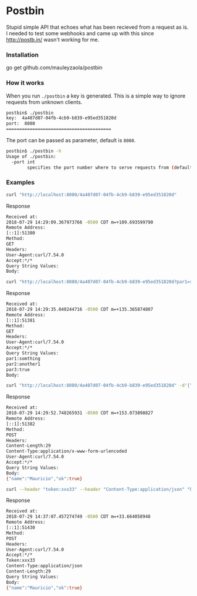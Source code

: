 # Postbin

Stupid simple API that echoes what has been recieved from a request as is.
I needed to test some webhooks and came up with this since http://postb.in/ wasn't working for me.

### Installation
go get github.com/mauleyzaola/postbin

### How it works

When you run `./postbin` a key is generated. This is a simple way to ignore requests from unknown clients.
```bash
postbin$ ./postbin
key:  4a407d07-04fb-4cb9-b839-e95ed351820d
port:  8080
========================================
```

The port can be passed as parameter, default is `8080`.
```bash
postbin$ ./postbin -h
Usage of ./postbin:
  -port int
    	specifies the port number where to serve requests from (default 8080)
```

### Examples
```bash
curl "http://localhost:8080/4a407d07-04fb-4cb9-b839-e95ed351820d"
```
Response
```bash
Received at:
2018-07-29 14:29:09.367973766 -0500 CDT m=+109.693599790
Remote Address:
[::1]:51380
Method:
GET
Headers:
User-Agent:curl/7.54.0
Accept:*/*
Query String Values:
Body:
```

```bash
curl "http://localhost:8080/4a407d07-04fb-4cb9-b839-e95ed351820d?par1=somthing&par2=another1&par3=true"
```
Response
```bash
Received at:
2018-07-29 14:29:35.040244716 -0500 CDT m=+135.365874807
Remote Address:
[::1]:51381
Method:
GET
Headers:
User-Agent:curl/7.54.0
Accept:*/*
Query String Values:
par1:somthing
par2:another1
par3:true
Body:
```

```bash
curl "http://localhost:8080/4a407d07-04fb-4cb9-b839-e95ed351820d" -d'{"name":"Mauricio","ok":true}'
```
Response
```bash
Received at:
2018-07-29 14:29:52.748265931 -0500 CDT m=+153.073898827
Remote Address:
[::1]:51382
Method:
POST
Headers:
Content-Length:29
Content-Type:application/x-www-form-urlencoded
User-Agent:curl/7.54.0
Accept:*/*
Query String Values:
Body:
{"name":"Mauricio","ok":true}
```

```bash
curl --header "token:xxx33" --header "Content-Type:application/json" "http://localhost:8080/31bf3b67-d25b-4744-8bf3-dd396aa849fe" -d'{"name":"Mauricio","ok":true}'
```
Response
```bash
Received at:
2018-07-29 14:37:07.457274749 -0500 CDT m=+33.664058948
Remote Address:
[::1]:51430
Method:
POST
Headers:
User-Agent:curl/7.54.0
Accept:*/*
Token:xxx33
Content-Type:application/json
Content-Length:29
Query String Values:
Body:
{"name":"Mauricio","ok":true}
```